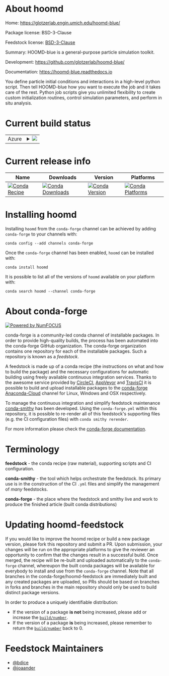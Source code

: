 About hoomd
===========

Home: https://glotzerlab.engin.umich.edu/hoomd-blue/

Package license: BSD-3-Clause

Feedstock license: [BSD-3-Clause](https://github.com/conda-forge/hoomd-feedstock/blob/master/LICENSE.txt)

Summary: HOOMD-blue is a general-purpose particle simulation toolkit.

Development: https://github.com/glotzerlab/hoomd-blue/

Documentation: https://hoomd-blue.readthedocs.io

You define particle initial conditions and interactions in a high-level python script. Then tell HOOMD-blue how you want
to execute the job and it takes care of the rest. Python job scripts give you unlimited flexibility to create custom
initialization routines, control simulation parameters, and perform in situ analysis.


Current build status
====================


<table>
    
  <tr>
    <td>Azure</td>
    <td>
      <details>
        <summary>
          <a href="https://dev.azure.com/conda-forge/feedstock-builds/_build/latest?definitionId=5507&branchName=master">
            <img src="https://dev.azure.com/conda-forge/feedstock-builds/_apis/build/status/hoomd-feedstock?branchName=master">
          </a>
        </summary>
        <table>
          <thead><tr><th>Variant</th><th>Status</th></tr></thead>
          <tbody><tr>
              <td>linux_64_cuda_compiler_version10.2numpy1.16python3.6.____cpythonpython_implcpython</td>
              <td>
                <a href="https://dev.azure.com/conda-forge/feedstock-builds/_build/latest?definitionId=5507&branchName=master">
                  <img src="https://dev.azure.com/conda-forge/feedstock-builds/_apis/build/status/hoomd-feedstock?branchName=master&jobName=linux&configuration=linux_64_cuda_compiler_version10.2numpy1.16python3.6.____cpythonpython_implcpython" alt="variant">
                </a>
              </td>
            </tr><tr>
              <td>linux_64_cuda_compiler_version10.2numpy1.16python3.7.____cpythonpython_implcpython</td>
              <td>
                <a href="https://dev.azure.com/conda-forge/feedstock-builds/_build/latest?definitionId=5507&branchName=master">
                  <img src="https://dev.azure.com/conda-forge/feedstock-builds/_apis/build/status/hoomd-feedstock?branchName=master&jobName=linux&configuration=linux_64_cuda_compiler_version10.2numpy1.16python3.7.____cpythonpython_implcpython" alt="variant">
                </a>
              </td>
            </tr><tr>
              <td>linux_64_cuda_compiler_version10.2numpy1.16python3.8.____cpythonpython_implcpython</td>
              <td>
                <a href="https://dev.azure.com/conda-forge/feedstock-builds/_build/latest?definitionId=5507&branchName=master">
                  <img src="https://dev.azure.com/conda-forge/feedstock-builds/_apis/build/status/hoomd-feedstock?branchName=master&jobName=linux&configuration=linux_64_cuda_compiler_version10.2numpy1.16python3.8.____cpythonpython_implcpython" alt="variant">
                </a>
              </td>
            </tr><tr>
              <td>linux_64_cuda_compiler_version10.2numpy1.19python3.9.____cpythonpython_implcpython</td>
              <td>
                <a href="https://dev.azure.com/conda-forge/feedstock-builds/_build/latest?definitionId=5507&branchName=master">
                  <img src="https://dev.azure.com/conda-forge/feedstock-builds/_apis/build/status/hoomd-feedstock?branchName=master&jobName=linux&configuration=linux_64_cuda_compiler_version10.2numpy1.19python3.9.____cpythonpython_implcpython" alt="variant">
                </a>
              </td>
            </tr><tr>
              <td>linux_64_cuda_compiler_version11.0numpy1.16python3.6.____cpythonpython_implcpython</td>
              <td>
                <a href="https://dev.azure.com/conda-forge/feedstock-builds/_build/latest?definitionId=5507&branchName=master">
                  <img src="https://dev.azure.com/conda-forge/feedstock-builds/_apis/build/status/hoomd-feedstock?branchName=master&jobName=linux&configuration=linux_64_cuda_compiler_version11.0numpy1.16python3.6.____cpythonpython_implcpython" alt="variant">
                </a>
              </td>
            </tr><tr>
              <td>linux_64_cuda_compiler_version11.0numpy1.16python3.7.____cpythonpython_implcpython</td>
              <td>
                <a href="https://dev.azure.com/conda-forge/feedstock-builds/_build/latest?definitionId=5507&branchName=master">
                  <img src="https://dev.azure.com/conda-forge/feedstock-builds/_apis/build/status/hoomd-feedstock?branchName=master&jobName=linux&configuration=linux_64_cuda_compiler_version11.0numpy1.16python3.7.____cpythonpython_implcpython" alt="variant">
                </a>
              </td>
            </tr><tr>
              <td>linux_64_cuda_compiler_version11.0numpy1.16python3.8.____cpythonpython_implcpython</td>
              <td>
                <a href="https://dev.azure.com/conda-forge/feedstock-builds/_build/latest?definitionId=5507&branchName=master">
                  <img src="https://dev.azure.com/conda-forge/feedstock-builds/_apis/build/status/hoomd-feedstock?branchName=master&jobName=linux&configuration=linux_64_cuda_compiler_version11.0numpy1.16python3.8.____cpythonpython_implcpython" alt="variant">
                </a>
              </td>
            </tr><tr>
              <td>linux_64_cuda_compiler_version11.0numpy1.19python3.9.____cpythonpython_implcpython</td>
              <td>
                <a href="https://dev.azure.com/conda-forge/feedstock-builds/_build/latest?definitionId=5507&branchName=master">
                  <img src="https://dev.azure.com/conda-forge/feedstock-builds/_apis/build/status/hoomd-feedstock?branchName=master&jobName=linux&configuration=linux_64_cuda_compiler_version11.0numpy1.19python3.9.____cpythonpython_implcpython" alt="variant">
                </a>
              </td>
            </tr><tr>
              <td>linux_64_cuda_compiler_version11.1numpy1.16python3.6.____cpythonpython_implcpython</td>
              <td>
                <a href="https://dev.azure.com/conda-forge/feedstock-builds/_build/latest?definitionId=5507&branchName=master">
                  <img src="https://dev.azure.com/conda-forge/feedstock-builds/_apis/build/status/hoomd-feedstock?branchName=master&jobName=linux&configuration=linux_64_cuda_compiler_version11.1numpy1.16python3.6.____cpythonpython_implcpython" alt="variant">
                </a>
              </td>
            </tr><tr>
              <td>linux_64_cuda_compiler_version11.1numpy1.16python3.7.____cpythonpython_implcpython</td>
              <td>
                <a href="https://dev.azure.com/conda-forge/feedstock-builds/_build/latest?definitionId=5507&branchName=master">
                  <img src="https://dev.azure.com/conda-forge/feedstock-builds/_apis/build/status/hoomd-feedstock?branchName=master&jobName=linux&configuration=linux_64_cuda_compiler_version11.1numpy1.16python3.7.____cpythonpython_implcpython" alt="variant">
                </a>
              </td>
            </tr><tr>
              <td>linux_64_cuda_compiler_version11.1numpy1.16python3.8.____cpythonpython_implcpython</td>
              <td>
                <a href="https://dev.azure.com/conda-forge/feedstock-builds/_build/latest?definitionId=5507&branchName=master">
                  <img src="https://dev.azure.com/conda-forge/feedstock-builds/_apis/build/status/hoomd-feedstock?branchName=master&jobName=linux&configuration=linux_64_cuda_compiler_version11.1numpy1.16python3.8.____cpythonpython_implcpython" alt="variant">
                </a>
              </td>
            </tr><tr>
              <td>linux_64_cuda_compiler_version11.1numpy1.19python3.9.____cpythonpython_implcpython</td>
              <td>
                <a href="https://dev.azure.com/conda-forge/feedstock-builds/_build/latest?definitionId=5507&branchName=master">
                  <img src="https://dev.azure.com/conda-forge/feedstock-builds/_apis/build/status/hoomd-feedstock?branchName=master&jobName=linux&configuration=linux_64_cuda_compiler_version11.1numpy1.19python3.9.____cpythonpython_implcpython" alt="variant">
                </a>
              </td>
            </tr><tr>
              <td>linux_64_cuda_compiler_version11.2numpy1.16python3.6.____cpythonpython_implcpython</td>
              <td>
                <a href="https://dev.azure.com/conda-forge/feedstock-builds/_build/latest?definitionId=5507&branchName=master">
                  <img src="https://dev.azure.com/conda-forge/feedstock-builds/_apis/build/status/hoomd-feedstock?branchName=master&jobName=linux&configuration=linux_64_cuda_compiler_version11.2numpy1.16python3.6.____cpythonpython_implcpython" alt="variant">
                </a>
              </td>
            </tr><tr>
              <td>linux_64_cuda_compiler_version11.2numpy1.16python3.7.____cpythonpython_implcpython</td>
              <td>
                <a href="https://dev.azure.com/conda-forge/feedstock-builds/_build/latest?definitionId=5507&branchName=master">
                  <img src="https://dev.azure.com/conda-forge/feedstock-builds/_apis/build/status/hoomd-feedstock?branchName=master&jobName=linux&configuration=linux_64_cuda_compiler_version11.2numpy1.16python3.7.____cpythonpython_implcpython" alt="variant">
                </a>
              </td>
            </tr><tr>
              <td>linux_64_cuda_compiler_version11.2numpy1.16python3.8.____cpythonpython_implcpython</td>
              <td>
                <a href="https://dev.azure.com/conda-forge/feedstock-builds/_build/latest?definitionId=5507&branchName=master">
                  <img src="https://dev.azure.com/conda-forge/feedstock-builds/_apis/build/status/hoomd-feedstock?branchName=master&jobName=linux&configuration=linux_64_cuda_compiler_version11.2numpy1.16python3.8.____cpythonpython_implcpython" alt="variant">
                </a>
              </td>
            </tr><tr>
              <td>linux_64_cuda_compiler_version11.2numpy1.19python3.9.____cpythonpython_implcpython</td>
              <td>
                <a href="https://dev.azure.com/conda-forge/feedstock-builds/_build/latest?definitionId=5507&branchName=master">
                  <img src="https://dev.azure.com/conda-forge/feedstock-builds/_apis/build/status/hoomd-feedstock?branchName=master&jobName=linux&configuration=linux_64_cuda_compiler_version11.2numpy1.19python3.9.____cpythonpython_implcpython" alt="variant">
                </a>
              </td>
            </tr><tr>
              <td>linux_64_cuda_compiler_versionNonenumpy1.16python3.6.____cpythonpython_implcpython</td>
              <td>
                <a href="https://dev.azure.com/conda-forge/feedstock-builds/_build/latest?definitionId=5507&branchName=master">
                  <img src="https://dev.azure.com/conda-forge/feedstock-builds/_apis/build/status/hoomd-feedstock?branchName=master&jobName=linux&configuration=linux_64_cuda_compiler_versionNonenumpy1.16python3.6.____cpythonpython_implcpython" alt="variant">
                </a>
              </td>
            </tr><tr>
              <td>linux_64_cuda_compiler_versionNonenumpy1.16python3.7.____cpythonpython_implcpython</td>
              <td>
                <a href="https://dev.azure.com/conda-forge/feedstock-builds/_build/latest?definitionId=5507&branchName=master">
                  <img src="https://dev.azure.com/conda-forge/feedstock-builds/_apis/build/status/hoomd-feedstock?branchName=master&jobName=linux&configuration=linux_64_cuda_compiler_versionNonenumpy1.16python3.7.____cpythonpython_implcpython" alt="variant">
                </a>
              </td>
            </tr><tr>
              <td>linux_64_cuda_compiler_versionNonenumpy1.16python3.8.____cpythonpython_implcpython</td>
              <td>
                <a href="https://dev.azure.com/conda-forge/feedstock-builds/_build/latest?definitionId=5507&branchName=master">
                  <img src="https://dev.azure.com/conda-forge/feedstock-builds/_apis/build/status/hoomd-feedstock?branchName=master&jobName=linux&configuration=linux_64_cuda_compiler_versionNonenumpy1.16python3.8.____cpythonpython_implcpython" alt="variant">
                </a>
              </td>
            </tr><tr>
              <td>linux_64_cuda_compiler_versionNonenumpy1.19python3.9.____cpythonpython_implcpython</td>
              <td>
                <a href="https://dev.azure.com/conda-forge/feedstock-builds/_build/latest?definitionId=5507&branchName=master">
                  <img src="https://dev.azure.com/conda-forge/feedstock-builds/_apis/build/status/hoomd-feedstock?branchName=master&jobName=linux&configuration=linux_64_cuda_compiler_versionNonenumpy1.19python3.9.____cpythonpython_implcpython" alt="variant">
                </a>
              </td>
            </tr><tr>
              <td>osx_64_numpy1.16python3.6.____cpythonpython_implcpython</td>
              <td>
                <a href="https://dev.azure.com/conda-forge/feedstock-builds/_build/latest?definitionId=5507&branchName=master">
                  <img src="https://dev.azure.com/conda-forge/feedstock-builds/_apis/build/status/hoomd-feedstock?branchName=master&jobName=osx&configuration=osx_64_numpy1.16python3.6.____cpythonpython_implcpython" alt="variant">
                </a>
              </td>
            </tr><tr>
              <td>osx_64_numpy1.16python3.7.____cpythonpython_implcpython</td>
              <td>
                <a href="https://dev.azure.com/conda-forge/feedstock-builds/_build/latest?definitionId=5507&branchName=master">
                  <img src="https://dev.azure.com/conda-forge/feedstock-builds/_apis/build/status/hoomd-feedstock?branchName=master&jobName=osx&configuration=osx_64_numpy1.16python3.7.____cpythonpython_implcpython" alt="variant">
                </a>
              </td>
            </tr><tr>
              <td>osx_64_numpy1.16python3.8.____cpythonpython_implcpython</td>
              <td>
                <a href="https://dev.azure.com/conda-forge/feedstock-builds/_build/latest?definitionId=5507&branchName=master">
                  <img src="https://dev.azure.com/conda-forge/feedstock-builds/_apis/build/status/hoomd-feedstock?branchName=master&jobName=osx&configuration=osx_64_numpy1.16python3.8.____cpythonpython_implcpython" alt="variant">
                </a>
              </td>
            </tr><tr>
              <td>osx_64_numpy1.19python3.9.____cpythonpython_implcpython</td>
              <td>
                <a href="https://dev.azure.com/conda-forge/feedstock-builds/_build/latest?definitionId=5507&branchName=master">
                  <img src="https://dev.azure.com/conda-forge/feedstock-builds/_apis/build/status/hoomd-feedstock?branchName=master&jobName=osx&configuration=osx_64_numpy1.19python3.9.____cpythonpython_implcpython" alt="variant">
                </a>
              </td>
            </tr>
          </tbody>
        </table>
      </details>
    </td>
  </tr>
</table>

Current release info
====================

| Name | Downloads | Version | Platforms |
| --- | --- | --- | --- |
| [![Conda Recipe](https://img.shields.io/badge/recipe-hoomd-green.svg)](https://anaconda.org/conda-forge/hoomd) | [![Conda Downloads](https://img.shields.io/conda/dn/conda-forge/hoomd.svg)](https://anaconda.org/conda-forge/hoomd) | [![Conda Version](https://img.shields.io/conda/vn/conda-forge/hoomd.svg)](https://anaconda.org/conda-forge/hoomd) | [![Conda Platforms](https://img.shields.io/conda/pn/conda-forge/hoomd.svg)](https://anaconda.org/conda-forge/hoomd) |

Installing hoomd
================

Installing `hoomd` from the `conda-forge` channel can be achieved by adding `conda-forge` to your channels with:

```
conda config --add channels conda-forge
```

Once the `conda-forge` channel has been enabled, `hoomd` can be installed with:

```
conda install hoomd
```

It is possible to list all of the versions of `hoomd` available on your platform with:

```
conda search hoomd --channel conda-forge
```


About conda-forge
=================

[![Powered by NumFOCUS](https://img.shields.io/badge/powered%20by-NumFOCUS-orange.svg?style=flat&colorA=E1523D&colorB=007D8A)](http://numfocus.org)

conda-forge is a community-led conda channel of installable packages.
In order to provide high-quality builds, the process has been automated into the
conda-forge GitHub organization. The conda-forge organization contains one repository
for each of the installable packages. Such a repository is known as a *feedstock*.

A feedstock is made up of a conda recipe (the instructions on what and how to build
the package) and the necessary configurations for automatic building using freely
available continuous integration services. Thanks to the awesome service provided by
[CircleCI](https://circleci.com/), [AppVeyor](https://www.appveyor.com/)
and [TravisCI](https://travis-ci.com/) it is possible to build and upload installable
packages to the [conda-forge](https://anaconda.org/conda-forge)
[Anaconda-Cloud](https://anaconda.org/) channel for Linux, Windows and OSX respectively.

To manage the continuous integration and simplify feedstock maintenance
[conda-smithy](https://github.com/conda-forge/conda-smithy) has been developed.
Using the ``conda-forge.yml`` within this repository, it is possible to re-render all of
this feedstock's supporting files (e.g. the CI configuration files) with ``conda smithy rerender``.

For more information please check the [conda-forge documentation](https://conda-forge.org/docs/).

Terminology
===========

**feedstock** - the conda recipe (raw material), supporting scripts and CI configuration.

**conda-smithy** - the tool which helps orchestrate the feedstock.
                   Its primary use is in the construction of the CI ``.yml`` files
                   and simplify the management of *many* feedstocks.

**conda-forge** - the place where the feedstock and smithy live and work to
                  produce the finished article (built conda distributions)


Updating hoomd-feedstock
========================

If you would like to improve the hoomd recipe or build a new
package version, please fork this repository and submit a PR. Upon submission,
your changes will be run on the appropriate platforms to give the reviewer an
opportunity to confirm that the changes result in a successful build. Once
merged, the recipe will be re-built and uploaded automatically to the
`conda-forge` channel, whereupon the built conda packages will be available for
everybody to install and use from the `conda-forge` channel.
Note that all branches in the conda-forge/hoomd-feedstock are
immediately built and any created packages are uploaded, so PRs should be based
on branches in forks and branches in the main repository should only be used to
build distinct package versions.

In order to produce a uniquely identifiable distribution:
 * If the version of a package **is not** being increased, please add or increase
   the [``build/number``](https://docs.conda.io/projects/conda-build/en/latest/resources/define-metadata.html#build-number-and-string).
 * If the version of a package **is** being increased, please remember to return
   the [``build/number``](https://docs.conda.io/projects/conda-build/en/latest/resources/define-metadata.html#build-number-and-string)
   back to 0.

Feedstock Maintainers
=====================

* [@bdice](https://github.com/bdice/)
* [@joaander](https://github.com/joaander/)

